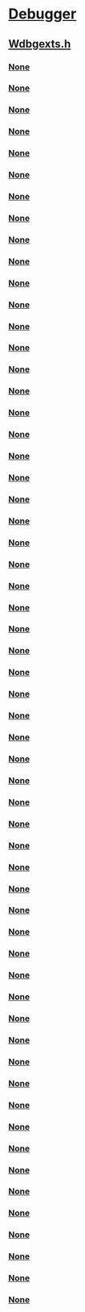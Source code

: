 # [Debugger](../_debugger/index.md)
## [Wdbgexts.h](index.md)
### [None](../wdbgexts/nc-wdbgexts-psym_dump_field_callback.md)
### [None](../wdbgexts/nc-wdbgexts-pwindbg_check_version.md)
### [None](../wdbgexts/nc-wdbgexts-pwindbg_extension_api_version.md)
### [None](../wdbgexts/nc-wdbgexts-pwindbg_extension_dll_init.md)
### [None](../wdbgexts/nc-wdbgexts-pwindbg_output_routine.md)
### [None](../wdbgexts/ne-wdbgexts-_ext_tdop.md)
### [None](../wdbgexts/nf-wdbgexts-getcurrentprocessaddr.md)
### [None](../wdbgexts/nf-wdbgexts-getcurrentprocesshandle.md)
### [None](../wdbgexts/nf-wdbgexts-getcurrentthreadaddr.md)
### [None](../wdbgexts/nf-wdbgexts-getdebuggercachesize.md)
### [None](../wdbgexts/nf-wdbgexts-getdebuggerdata.md)
### [None](../wdbgexts/nf-wdbgexts-getexpressionex.md)
### [None](../wdbgexts/nf-wdbgexts-getfielddata.md)
### [None](../wdbgexts/nf-wdbgexts-getfieldoffset.md)
### [None](../wdbgexts/nf-wdbgexts-getfieldvalue.md)
### [None](../wdbgexts/nf-wdbgexts-getinputline.md)
### [None](../wdbgexts/nf-wdbgexts-getkdcontext.md)
### [None](../wdbgexts/nf-wdbgexts-getpebaddress.md)
### [None](../wdbgexts/nf-wdbgexts-getsetsympath.md)
### [None](../wdbgexts/nf-wdbgexts-getshortfield.md)
### [None](../wdbgexts/nf-wdbgexts-gettebaddress.md)
### [None](../wdbgexts/nf-wdbgexts-gettypesize.md)
### [None](../wdbgexts/nf-wdbgexts-isptr64.md)
### [None](../wdbgexts/nf-wdbgexts-listtype.md)
### [None](../wdbgexts/nf-wdbgexts-readcontrolspace.md)
### [None](../wdbgexts/nf-wdbgexts-readcontrolspace64.md)
### [None](../wdbgexts/nf-wdbgexts-readiospace.md)
### [None](../wdbgexts/nf-wdbgexts-readiospace64.md)
### [None](../wdbgexts/nf-wdbgexts-readiospaceex.md)
### [None](../wdbgexts/nf-wdbgexts-readiospaceex64.md)
### [None](../wdbgexts/nf-wdbgexts-readlistentry.md)
### [None](../wdbgexts/nf-wdbgexts-readmsr.md)
### [None](../wdbgexts/nf-wdbgexts-readphysical.md)
### [None](../wdbgexts/nf-wdbgexts-readphysicalwithflags.md)
### [None](../wdbgexts/nf-wdbgexts-readpointer.md)
### [None](../wdbgexts/nf-wdbgexts-readptr.md)
### [None](../wdbgexts/nf-wdbgexts-reloadsymbols.md)
### [None](../wdbgexts/nf-wdbgexts-searchmemory.md)
### [None](../wdbgexts/nf-wdbgexts-setthreadforoperation.md)
### [None](../wdbgexts/nf-wdbgexts-setthreadforoperation64.md)
### [None](../wdbgexts/nf-wdbgexts-translatevirtualtophysical.md)
### [None](../wdbgexts/nf-wdbgexts-writecontrolspace.md)
### [None](../wdbgexts/nf-wdbgexts-writeiospace.md)
### [None](../wdbgexts/nf-wdbgexts-writeiospace64.md)
### [None](../wdbgexts/nf-wdbgexts-writeiospaceex.md)
### [None](../wdbgexts/nf-wdbgexts-writeiospaceex64.md)
### [None](../wdbgexts/nf-wdbgexts-writemsr.md)
### [None](../wdbgexts/nf-wdbgexts-writephysical.md)
### [None](../wdbgexts/nf-wdbgexts-writephysicalwithflags.md)
### [None](../wdbgexts/nf-wdbgexts-writepointer.md)
### [None](../wdbgexts/ns-wdbgexts-_dbgkd_get_version64.md)
### [None](../wdbgexts/ns-wdbgexts-_debug_typed_data.md)
### [None](../wdbgexts/ns-wdbgexts-_ext_typed_data.md)
### [None](../wdbgexts/ns-wdbgexts-_field_info.md)
### [None](../wdbgexts/ns-wdbgexts-_getsetbusdata.md)
### [None](../wdbgexts/ns-wdbgexts-_pointer_search_physical.md)
### [None](../wdbgexts/ns-wdbgexts-_sym_dump_param.md)
### [None](../wdbgexts/ns-wdbgexts-_wdbgexts_thread_os_info.md)

